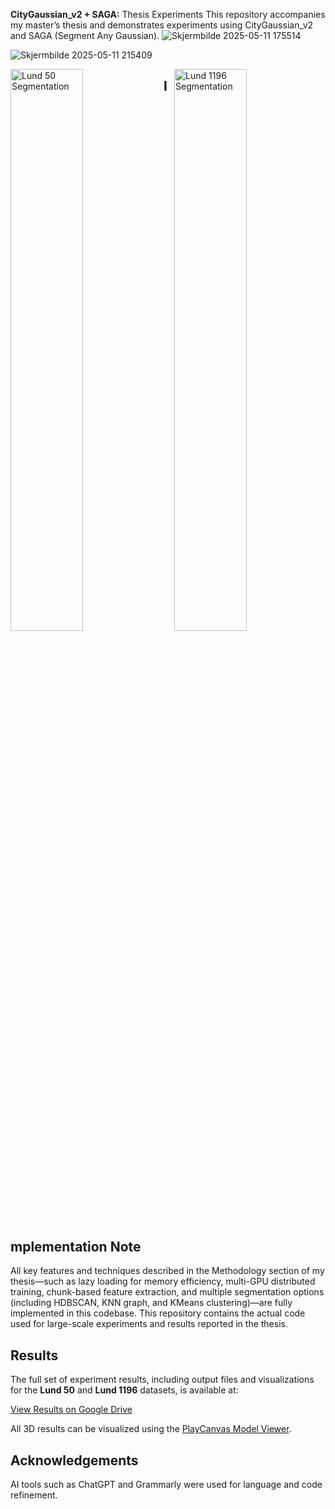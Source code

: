 **CityGaussian_v2 + SAGA:** Thesis Experiments
This repository accompanies my master’s thesis and demonstrates experiments using CityGaussian_v2 and SAGA (Segment Any Gaussian).
![Skjermbilde 2025-05-11 175514](https://github.com/user-attachments/assets/484ec9d4-a3b1-45d9-b4c3-11009c6baa1f)

![Skjermbilde 2025-05-11 215409](https://github.com/user-attachments/assets/e3ef0d58-bbae-481b-b227-1a6ea6e3f8fb)

<img align="left" src="https://github.com/user-attachments/assets/484ec9d4-a3b1-45d9-b4c3-11009c6baa1f" alt="Lund 50 Segmentation" width="48%"/>
<img align="right" src="https://github.com/user-attachments/assets/e3ef0d58-bbae-481b-b227-1a6ea6e3f8fb" alt="Lund 1196 Segmentation" width="48%"/>

## Implementation Note
All key features and techniques described in the Methodology section of my thesis—such as lazy loading for memory efficiency, multi-GPU distributed training, chunk-based feature extraction, and multiple segmentation options (including HDBSCAN, KNN graph, and KMeans clustering)—are fully implemented in this codebase. This repository contains the actual code used for large-scale experiments and results reported in the thesis.

## Results

The full set of experiment results, including output files and visualizations for the **Lund 50** and **Lund 1196** datasets, is available at:

[View Results on Google Drive](https://drive.google.com/drive/folders/1sjZK4Xjwd6-ITdUM-L1--fAi9wwsNfLI?usp=drive_link)

All 3D results can be visualized using the [PlayCanvas Model Viewer](https://playcanvas.com/model-viewer).


## Acknowledgements
AI tools such as ChatGPT and Grammarly were used for language and code refinement.

